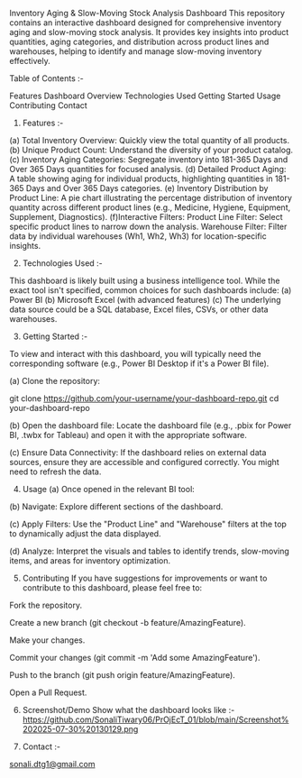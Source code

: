 Inventory Aging & Slow-Moving Stock Analysis Dashboard
This repository contains an interactive dashboard designed for comprehensive inventory aging and slow-moving stock analysis. 
It provides key insights into product quantities, aging categories, and distribution across product lines and warehouses, helping to identify and manage slow-moving inventory effectively.


Table of Contents :-

Features
Dashboard Overview
Technologies Used
Getting Started
Usage
Contributing
Contact


1. Features :-

(a) Total Inventory Overview: Quickly view the total quantity of all products.
(b) Unique Product Count: Understand the diversity of your product catalog.
(c) Inventory Aging Categories: Segregate inventory into 181-365 Days and Over 365 Days quantities for focused analysis.
(d) Detailed Product Aging: A table showing aging for individual products, highlighting quantities in 181-365 Days and Over 365 Days categories.
(e) Inventory Distribution by Product Line: A pie chart illustrating the percentage distribution of inventory quantity across different product lines (e.g., Medicine, Hygiene, Equipment, Supplement, Diagnostics).
(f)Interactive Filters:
        Product Line Filter: Select specific product lines to narrow down the analysis.
        Warehouse Filter: Filter data by individual warehouses (Wh1, Wh2, Wh3) for location-specific insights.


2. Technologies Used :-

This dashboard is likely built using a business intelligence tool. While the exact tool isn't specified, common choices for such dashboards include:
(a) Power BI
(b) Microsoft Excel (with advanced features)
(c) The underlying data source could be a SQL database, Excel files, CSVs, or other data warehouses.


3. Getting Started :-

To view and interact with this dashboard, you will typically need the corresponding software (e.g., Power BI Desktop if it's a Power BI file).

(a) Clone the repository:

git clone https://github.com/your-username/your-dashboard-repo.git
cd your-dashboard-repo

(b) Open the dashboard file: Locate the dashboard file (e.g., .pbix for Power BI, .twbx for Tableau) and open it with the appropriate software.

(c) Ensure Data Connectivity: If the dashboard relies on external data sources, ensure they are accessible and configured correctly. You might need to refresh the data.

4. Usage
(a) Once opened in the relevant BI tool:

(b) Navigate: Explore different sections of the dashboard.

(c) Apply Filters: Use the "Product Line" and "Warehouse" filters at the top to dynamically adjust the data displayed.

(d) Analyze: Interpret the visuals and tables to identify trends, slow-moving items, and areas for inventory optimization.

5. Contributing
If you have suggestions for improvements or want to contribute to this dashboard, please feel free to:

Fork the repository.

Create a new branch (git checkout -b feature/AmazingFeature).

Make your changes.

Commit your changes (git commit -m 'Add some AmazingFeature').

Push to the branch (git push origin feature/AmazingFeature).

Open a Pull Request.


6. Screenshot/Demo
 Show what the dashboard looks like :- https://github.com/SonaliTiwary06/PrOjEcT_01/blob/main/Screenshot%202025-07-30%20130129.png


8. Contact :-

sonali.dtg1@gmail.com

